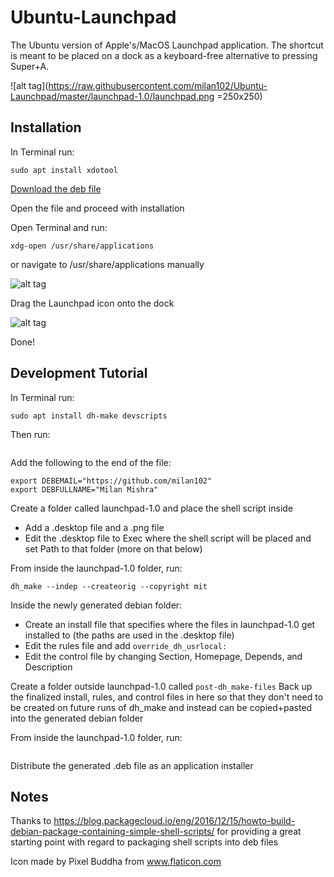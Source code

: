 # Ubuntu-Launchpad
The Ubuntu version of Apple's/MacOS Launchpad application. The shortcut is meant to be placed on a dock as a keyboard-free alternative to pressing Super+A.

![alt tag](https://raw.githubusercontent.com/milan102/Ubuntu-Launchpad/master/launchpad-1.0/launchpad.png =250x250)

## Installation
In Terminal run:
```
sudo apt install xdotool
```

[Download the deb file](https://github.com/milan102/Ubuntu-Launchpad/raw/master/launchpad-1.0.deb)

Open the file and proceed with installation

Open Terminal and run:
```
xdg-open /usr/share/applications
```
or navigate to /usr/share/applications manually

![alt tag](https://raw.githubusercontent.com/milan102/Ubuntu-Launchpad/master/images/applications-folder.png)

Drag the Launchpad icon onto the dock

![alt tag](https://raw.githubusercontent.com/milan102/Ubuntu-Launchpad/master/images/dock.png)

Done!

## Development Tutorial
In Terminal run:
```
sudo apt install dh-make devscripts
```

Then run:
```sudo gedit .bashrc
```

Add the following to the end of the file:
```
export DEBEMAIL="https://github.com/milan102"
export DEBFULLNAME="Milan Mishra"
```

Create a folder called launchpad-1.0 and place the shell script inside
- Add a .desktop file and a .png file
- Edit the .desktop file to Exec where the shell script will be placed and set Path to that folder (more on that below)

From inside the launchpad-1.0 folder, run:
```
dh_make --indep --createorig --copyright mit
```

Inside the newly generated debian folder:
- Create an install file that specifies where the files in launchpad-1.0 get installed to (the paths are used in the .desktop file)
- Edit the rules file and add ```override_dh_usrlocal:```
- Edit the control file by changing Section, Homepage, Depends, and Description

Create a folder outside launchpad-1.0 called ```post-dh_make-files```
Back up the finalized install, rules, and control files in here so that they don't need to be created on future runs of dh_make and instead can be copied+pasted into the generated debian folder

From inside the launchpad-1.0 folder, run: 
```debuild -us -uc
```

Distribute the generated .deb file as an application installer

## Notes
Thanks to https://blog.packagecloud.io/eng/2016/12/15/howto-build-debian-package-containing-simple-shell-scripts/ for providing a great starting point with regard to packaging shell scripts into deb files

Icon made by Pixel Buddha from www.flaticon.com
